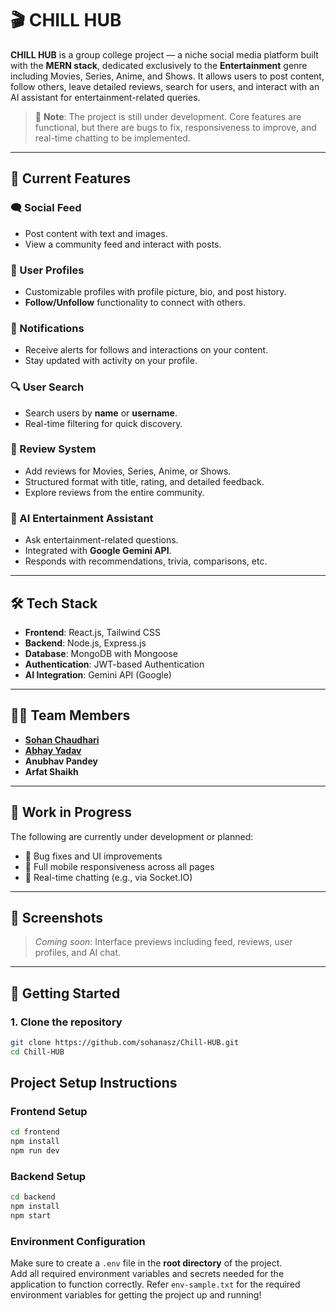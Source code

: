# 🎬 CHILL HUB

**CHILL HUB** is a group college project — a niche social media platform built with the **MERN stack**, dedicated exclusively to the **Entertainment** genre including Movies, Series, Anime, and Shows. It allows users to post content, follow others, leave detailed reviews, search for users, and interact with an AI assistant for entertainment-related queries.

> 🚧 **Note**: The project is still under development. Core features are functional, but there are bugs to fix, responsiveness to improve, and real-time chatting to be implemented.

---

## 🌟 Current Features

### 🗨️ Social Feed
- Post content with text and images.
- View a community feed and interact with posts.

### 👤 User Profiles
- Customizable profiles with profile picture, bio, and post history.
- **Follow/Unfollow** functionality to connect with others.

### 🔔 Notifications
- Receive alerts for follows and interactions on your content.
- Stay updated with activity on your profile.

### 🔍 User Search
- Search users by **name** or **username**.
- Real-time filtering for quick discovery.

### 🍿 Review System
- Add reviews for Movies, Series, Anime, or Shows.
- Structured format with title, rating, and detailed feedback.
- Explore reviews from the entire community.

### 🤖 AI Entertainment Assistant
- Ask entertainment-related questions.
- Integrated with **Google Gemini API**.
- Responds with recommendations, trivia, comparisons, etc.

---

## 🛠 Tech Stack

- **Frontend**: React.js, Tailwind CSS
- **Backend**: Node.js, Express.js
- **Database**: MongoDB with Mongoose
- **Authentication**: JWT-based Authentication
- **AI Integration**: Gemini API (Google)

---

## 🧑‍💻 Team Members

- [**Sohan Chaudhari**](https://github.com/sohanasz)
- [**Abhay Yadav**](https://github.com/AbhayCodes-dev)
- **Anubhav Pandey**
- **Arfat Shaikh**

---

## 🚧 Work in Progress

The following are currently under development or planned:

- 🔧 Bug fixes and UI improvements
- 📱 Full mobile responsiveness across all pages
- 💬 Real-time chatting (e.g., via Socket.IO)

---

## 📸 Screenshots

> _Coming soon_: Interface previews including feed, reviews, user profiles, and AI chat.

---

## 🚀 Getting Started

### 1. Clone the repository
```bash
git clone https://github.com/sohanasz/Chill-HUB.git
cd Chill-HUB
```

## Project Setup Instructions

### Frontend Setup

```bash
cd frontend
npm install
npm run dev
```

### Backend Setup

```bash
cd backend
npm install
npm start
```

### Environment Configuration

Make sure to create a `.env` file in the **root directory** of the project.  
Add all required environment variables and secrets needed for the application to function correctly.
Refer `env-sample.txt` for the required environment variables for getting the project up and running!
